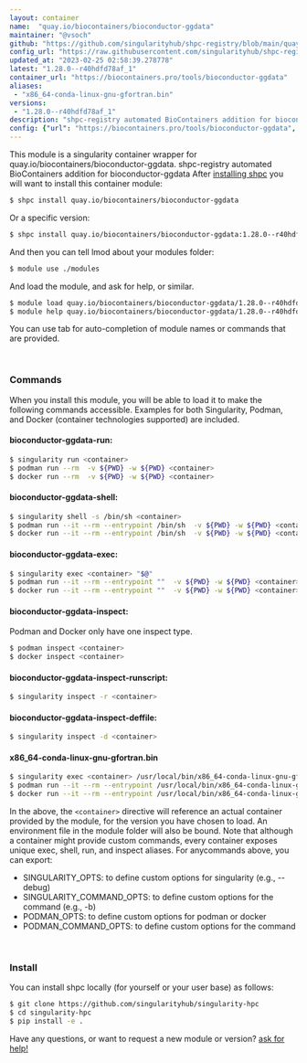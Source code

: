 ```yaml
---
layout: container
name:  "quay.io/biocontainers/bioconductor-ggdata"
maintainer: "@vsoch"
github: "https://github.com/singularityhub/shpc-registry/blob/main/quay.io/biocontainers/bioconductor-ggdata/container.yaml"
config_url: "https://raw.githubusercontent.com/singularityhub/shpc-registry/main/quay.io/biocontainers/bioconductor-ggdata/container.yaml"
updated_at: "2023-02-25 02:58:39.278778"
latest: "1.28.0--r40hdfd78af_1"
container_url: "https://biocontainers.pro/tools/bioconductor-ggdata"
aliases:
 - "x86_64-conda-linux-gnu-gfortran.bin"
versions:
 - "1.28.0--r40hdfd78af_1"
description: "shpc-registry automated BioContainers addition for bioconductor-ggdata"
config: {"url": "https://biocontainers.pro/tools/bioconductor-ggdata", "maintainer": "@vsoch", "description": "shpc-registry automated BioContainers addition for bioconductor-ggdata", "latest": {"1.28.0--r40hdfd78af_1": "sha256:d12f9c93a5b9c55afc8212d9b9977e0f8bf63c4f649cf4a4022f751a48de52bb"}, "tags": {"1.28.0--r40hdfd78af_1": "sha256:d12f9c93a5b9c55afc8212d9b9977e0f8bf63c4f649cf4a4022f751a48de52bb"}, "docker": "quay.io/biocontainers/bioconductor-ggdata", "aliases": {"x86_64-conda-linux-gnu-gfortran.bin": "/usr/local/bin/x86_64-conda-linux-gnu-gfortran.bin"}}
---
```


This module is a singularity container wrapper for quay.io/biocontainers/bioconductor-ggdata.
shpc-registry automated BioContainers addition for bioconductor-ggdata
After [installing shpc](#install) you will want to install this container module:


```bash
$ shpc install quay.io/biocontainers/bioconductor-ggdata
```

Or a specific version:

```bash
$ shpc install quay.io/biocontainers/bioconductor-ggdata:1.28.0--r40hdfd78af_1
```

And then you can tell lmod about your modules folder:

```bash
$ module use ./modules
```

And load the module, and ask for help, or similar.

```bash
$ module load quay.io/biocontainers/bioconductor-ggdata/1.28.0--r40hdfd78af_1
$ module help quay.io/biocontainers/bioconductor-ggdata/1.28.0--r40hdfd78af_1
```

You can use tab for auto-completion of module names or commands that are provided.

<br>

### Commands

When you install this module, you will be able to load it to make the following commands accessible.
Examples for both Singularity, Podman, and Docker (container technologies supported) are included.

#### bioconductor-ggdata-run:

```bash
$ singularity run <container>
$ podman run --rm  -v ${PWD} -w ${PWD} <container>
$ docker run --rm  -v ${PWD} -w ${PWD} <container>
```

#### bioconductor-ggdata-shell:

```bash
$ singularity shell -s /bin/sh <container>
$ podman run --it --rm --entrypoint /bin/sh  -v ${PWD} -w ${PWD} <container>
$ docker run --it --rm --entrypoint /bin/sh  -v ${PWD} -w ${PWD} <container>
```

#### bioconductor-ggdata-exec:

```bash
$ singularity exec <container> "$@"
$ podman run --it --rm --entrypoint ""  -v ${PWD} -w ${PWD} <container> "$@"
$ docker run --it --rm --entrypoint ""  -v ${PWD} -w ${PWD} <container> "$@"
```

#### bioconductor-ggdata-inspect:

Podman and Docker only have one inspect type.

```bash
$ podman inspect <container>
$ docker inspect <container>
```

#### bioconductor-ggdata-inspect-runscript:

```bash
$ singularity inspect -r <container>
```

#### bioconductor-ggdata-inspect-deffile:

```bash
$ singularity inspect -d <container>
```


#### x86_64-conda-linux-gnu-gfortran.bin

```bash
$ singularity exec <container> /usr/local/bin/x86_64-conda-linux-gnu-gfortran.bin
$ podman run --it --rm --entrypoint /usr/local/bin/x86_64-conda-linux-gnu-gfortran.bin   -v ${PWD} -w ${PWD} <container> -c " $@"
$ docker run --it --rm --entrypoint /usr/local/bin/x86_64-conda-linux-gnu-gfortran.bin   -v ${PWD} -w ${PWD} <container> -c " $@"
```



In the above, the `<container>` directive will reference an actual container provided
by the module, for the version you have chosen to load. An environment file in the
module folder will also be bound. Note that although a container
might provide custom commands, every container exposes unique exec, shell, run, and
inspect aliases. For anycommands above, you can export:

 - SINGULARITY_OPTS: to define custom options for singularity (e.g., --debug)
 - SINGULARITY_COMMAND_OPTS: to define custom options for the command (e.g., -b)
 - PODMAN_OPTS: to define custom options for podman or docker
 - PODMAN_COMMAND_OPTS: to define custom options for the command

<br>

### Install

You can install shpc locally (for yourself or your user base) as follows:

```bash
$ git clone https://github.com/singularityhub/singularity-hpc
$ cd singularity-hpc
$ pip install -e .
```

Have any questions, or want to request a new module or version? [ask for help!](https://github.com/singularityhub/singularity-hpc/issues)